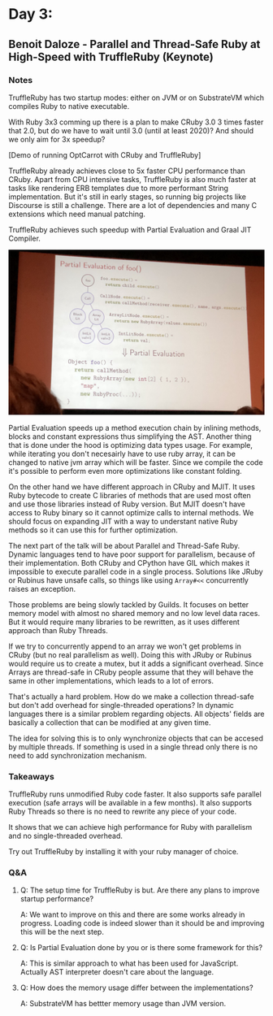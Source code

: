 # Day 3:

## Benoit Daloze - Parallel and Thread-Safe Ruby at High-Speed with TruffleRuby (Keynote)

### Notes

TruffleRuby has two startup modes: either on JVM or on SubstrateVM which compiles Ruby to native executable. 

With Ruby 3x3 comming up there is a plan to make CRuby 3.0 3 times faster that 2.0, but do we have to wait until 3.0 (until at least 2020)? And should we only aim for 3x speedup?

[Demo of running OptCarrot with CRuby and TruffleRuby]

TruffleRuby already achieves close to 5x faster CPU performance than CRuby. Apart from CPU intensive tasks, TruffleRuby is also much faster at tasks like rendering ERB templates due to more performant String implementation. But it's still in early stages, so running big projects like Discourse is still a challenge. There are a lot of dependencies and many C extensions which need manual patching.

TruffleRuby achieves such speedup with Partial Evaluation and Graal JIT Compiler. 

![truffle_partial_evaluation](media/truffle_partial_evaluation.jpg)

Partial Evaluation speeds up a method execution chain by inlining methods, blocks and constant expressions thus simplifying the AST. Another thing that is done under the hood is optimizing data types usage. For example, while iterating you don't necesairly have to use ruby array, it can be changed to native jvm array which will be faster. Since we compile the code it's possible to perform even more optimizations like constant folding.

On the other hand we have different approach in CRuby and MJIT. It uses Ruby bytecode to create C libraries of methods that are used most often and use those libraries instead of Ruby version. But MJIT doesn't have access to Ruby binary so it cannot optimize calls to internal methods. We should focus on expanding JIT with a way to understant native Ruby methods so it can use this for further optimization.

The next part of the talk will be about Parallel and Thread-Safe Ruby. Dynamic languages tend to have poor support for parallelism, because of their implementation. Both CRuby and CPython have GIL which makes it impossible to execute parallel code in a single process. Solutions like JRuby or Rubinus have unsafe calls, so things like using `Array#<<` concurrently raises an exception.

Those problems are being slowly tackled by Guilds. It focuses on better memory model with almost no shared memory and no low level data races. But it would require many libraries to be rewritten, as it uses different approach than Ruby Threads.

If we try to concurrently append to an array we won't get problems in CRuby (but no real parallelism as well). Doing this with JRuby or Rubinus would require us to create a mutex, but it adds a significant overhead. Since Arrays are thread-safe in CRuby people assume that they will behave the same in other implementations, which leads to a lot of errors.

That's actually a hard problem. How do we make a collection thread-safe but don't add overhead for single-threaded operations? In dynamic languages there is a similar problem regarding objects. All objects' fields are basically a collection that can be modified at any given time. 

The idea for solving this is to only wynchronize objects that can be accesed by multiple threads. If something is used in a single thread only there is no need to add synchronization mechanism.

### Takeaways

TruffleRuby runs unmodified Ruby code faster. It also supports safe parallel execution (safe arrays will be available in a few months). It also supports Ruby Threads so there is no need to rewrite any piece of your code.

It shows that we can achieve high performance for Ruby with parallelism and no single-threaded overhead.

Try out TruffleRuby by installing it with your ruby manager of choice. 

### Q&A

1. Q: The setup time for TruffleRuby is but. Are there any plans to improve startup performance?

   A: We want to improve on this and there are some works already in progress. Loading code is indeed slower than it should be and improving this will be the next step.

2. Q: Is Partial Evaluation done by you or is there some framework for this?

   A: This is similar approach to what has been used for JavaScript. Actually AST interpreter doesn't care about the language.

3. Q: How does the memory usage differ between the implementations?

   A: SubstrateVM has bettter memory usage than JVM version.

